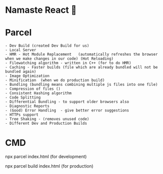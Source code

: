 # Namaste React 🚀

# Parcel
    - Dev Build (created Dev Build for us)
    - Local Server
    - HMR - Hot Module Replacement   (automatically refreshes the browser when we make changes in our code) (Hot Reloading)
    - Filewatching algorithm - written in C++ (for to do HMR)
    - Caching - Faster builds (file which are already bundled will not be bundled again)
    - Image Optimization
    - Minification  (when we do production build)
    - Bundling (bundling means combining multiple js files into one file)
    - Compression of files ()
    - Consistent Hashing algorithm
    - Code Splitting
    - Differential Bundling - to support older browsers also
    - Diagnostic Reports 
    - (Good) Error Handling  - give better error suggestions
    - HTTPs support
    - Tree Shaking - (removes unused code)
    - Different Dev and Production Builds


# CMD

npx parcel index.html (for development)

npx parcel build index.html (for production)